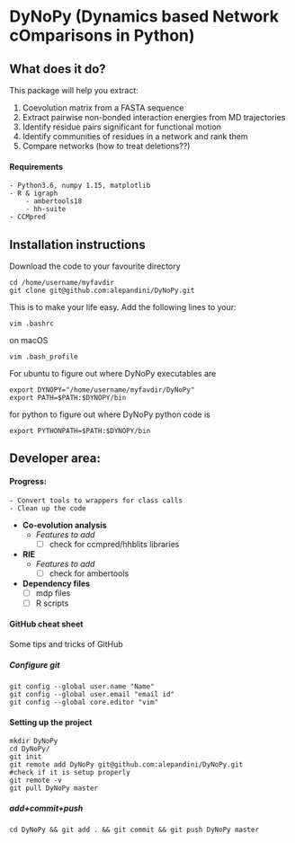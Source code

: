 # DyNoPy (Dynamics based Network cOmparisons in Python)
## **What does it do?**
This package will help you extract:
1. Coevolution matrix from a FASTA sequence
2. Extract pairwise non-bonded interaction energies from MD trajectories 
3. Identify residue pairs significant for functional motion
4. Identify communities of residues in a network and rank them 
5. Compare networks (how to treat deletions??)

#### **Requirements**
	- Python3.6, numpy 1.15, matplotlib
	- R & igraph
        - ambertools18
        - hh-suite
	- CCMpred
	
## **Installation instructions**

Download the code to your favourite directory
```
cd /home/username/myfavdir
git clone git@github.com:alepandini/DyNoPy.git
```

This is to make your life easy. Add the following lines to your:
```
vim .bashrc
```
on macOS
```
vim .bash_profile 
```

For ubuntu to figure out where DyNoPy executables are
```
export DYNOPY="/home/username/myfavdir/DyNoPy"
export PATH=$PATH:$DYNOPY/bin
```

for python to figure out where DyNoPy python code is
```
export PYTHONPATH=$PATH:$DYNOPY/bin
```


## **Developer area**:

#### **Progress**:
	- Convert tools to wrappers for class calls
	- Clean up the code
- **Co-evolution analysis**
    - *Features to add*
       - [ ] check for ccmpred/hhblits libraries
- **RIE**
    - *Features to add*
       - [ ] check for ambertools
- **Dependency files**
    - [ ] mdp files
    - [ ] R scripts
#### GitHub cheat sheet
Some tips and tricks of GitHub

##### Configure git 
```
git config --global user.name "Name"
git config --global user.email "email id"
git config --global core.editor "vim"
```
#### Setting up the project 
```
mkdir DyNoPy
cd DyNoPy/
git init
git remote add DyNoPy git@github.com:alepandini/DyNoPy.git
#check if it is setup properly
git remote -v
git pull DyNoPy master
```

##### add+commit+push
```
cd DyNoPy && git add . && git commit && git push DyNoPy master
```
